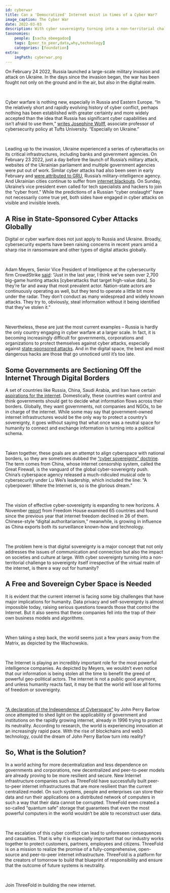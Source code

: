 ```yaml
---
id: cyberwar
title: Can a 'Democratized' Internet exist in times of a Cyber War?
image_caption: The Cyber War
date: 2022-03-03
description: With cyber sovereignty turning into a non-territorial challenge to sovereignty itself irrespective of the virtual realm of the internet, is there a way out for humanity?
taxonomies:
    people: [sacha_obeegadoo]
    tags: [peer_to_peer,data,why,technology]
    categories: [foundation]
extra:
    imgPath: cyberwar.png
---
```


On February 24 2022, Russia launched a large-scale military invasion and attack on Ukraine. In the days since the invasion began, the war has been fought not only on the ground and in the air, but also in the digital realm.

<br/>

Cyber warfare is nothing new, especially in Russia and Eastern Europe. “In the relatively short and rapidly evolving history of cyber conflict, perhaps nothing has been established with greater certainty and more widely accepted than the idea that Russia has significant cyber capabilities and isn’t afraid to use them,” [writes Josephine Wolff](https://time.com/6153902/russia-major-cyber-attacks-invasion-ukraine/), associate professor of cybersecurity policy at Tufts University. “Especially on Ukraine.”

<br/>

Leading up to the invasion, Ukraine experienced a series of cyberattacks on its critical infrastructures, including banks and government agencies. On February 23 2022, just a day before the launch of Russia’s military attack, websites of the Ukrainian parliament and multiple government agencies were put out of work. Similar cyber attacks had also been seen in early February and [were attributed to GRU](https://www.economist.com/europe/2022/02/23/will-war-in-ukraine-lead-to-a-wider-cyber-conflict?utm_campaign=a.io&utm_medium=audio.podcast.np&utm_source=babbage&utm_content=discovery.content.anonymous.tr_shownotes_na-na_article&utm_term=sa.listeners), Russia’s military-intelligence agency. And Ukrainian cities continue to suffer from [internet blackouts](https://www.economist.com/graphic-detail/2022/02/26/ukrainian-cities-are-suffering-internet-blackouts?utm_campaign=a.io&utm_medium=audio.podcast.np&utm_source=babbage&utm_content=discovery.content.anonymous.tr_shownotes_na-na_article&utm_term=sa.listeners). On Sunday, Ukraine’s vice president even called for tech specialists and hackers to join the “cyber front.” While the predictions of a Russian “cyber onslaught” have not necessarily come true yet, both sides have engaged in cyber attacks on visible and invisible levels.

## A Rise in State-Sponsored Cyber Attacks Globally

Digital or cyber warfare does not just apply to Russia and Ukraine. Broadly, cybersecurity experts have been raising concerns in recent years amid a sharp rise in ransomware and other types of digital attacks globally.

<br/>

Adam Meyers, Senior Vice President of Intelligence at the cybersecurity firm CrowdStrike [said](https://www.marketplace.org/2022/02/24/cybersecurity-to-take-center-stage-as-conflict-continues-in-ukraine/): “Just in the last year, I think we’ve seen over 2,700 big-game hunting attacks [cyberattacks that target high-value data]. So they’re far and away that most prevalent actor. Nation-state actors are continuously operating as well, but they tend to operate a little bit more under the radar. They don’t conduct as many widespread and widely known attacks. They try to, obviously, steal information without it being identified that they’ve stolen it.”

<br/>

Nevertheless, these are just the most current examples – Russia is hardly the only country engaging in cyber warfare at a larger scale. In fact, it is becoming increasingly difficult for governments, corporations and organizations to protect themselves against cyber attacks, especially against [state-sponsored attacks](https://www.economist.com/business/2022/02/19/companies-have-a-lot-to-fear-from-russias-digital-warmongering?utm_campaign=a.io&utm_medium=audio.podcast.np&utm_source=babbage&utm_content=discovery.content.anonymous.tr_shownotes_na-na_article&utm_term=sa.listeners). And in the digital space, the best and most dangerous hacks are those that go unnoticed until it’s too late.

## Some Governments are Sectioning Off the Internet Through Digital Borders

A set of countries like Russia, China, Saudi Arabia, and Iran have certain [aspirations for the internet](https://www.codastory.com/authoritarian-tech/global-rise-internet-sovereignty/). Domestically, these countries want control and think governments should get to decide what information flows across their borders. Globally, they want governments, not companies and NGOs, to be in charge of the internet. While some may say that government-owned internet infrastructures would be the only way to protect a country’s sovereignty, it goes without saying that what once was a neutral space for humanity to connect and exchange information is turning into a political schema.

<br/>

Taken together, these goals are an attempt to align cyberspace with national borders, so they are sometimes dubbed the [“cyber sovereignty” doctrine](https://www.codastory.com/authoritarian-tech/global-rise-internet-sovereignty/). The term comes from China, whose internet censorship system, called the Great Firewall, is the vanguard of the global cyber-sovereignty push. China’s cyberspace agency released a much-ridiculed musical ode to cybersecurity under Lu Wei’s leadership, which included the line: “A cyberpower: Where the Internet is, so is the glorious dream.”

<br/>

The vision of effective cyber-sovereignty is expanding to new horizons. A November [report](https://www.codastory.com/authoritarian-tech/global-rise-internet-sovereignty/) from Freedom House examined 65 countries and found since the previous year that internet freedom declined in 26 of them. Chinese-style “digital authoritarianism,” meanwhile, is growing in influence as China exports both its surveillance known-how and technology.

<br/>

The problem here is that digital sovereignty is a major concept that not only addresses the issues of communication and connection but also the impact on societies and culture at large. With cyber sovereignty turning into a non-territorial challenge to sovereignty itself irrespective of the virtual realm of the internet, is there a way out for humanity?

## A Free and Sovereign Cyber Space is Needed

It is evident that the current internet is facing some big challenges that have major implications for humanity. Data privacy and self-sovereignty is almost impossible today, raising serious questions towards those that control the Internet. But it also seems that these companies fell into the trap of their own business models and algorithms.

<br/>

When taking a step back, the world seems just a few years away from the Matrix, as depicted by the Wachowskis.

<br/>

The Internet is playing an incredibly important role for the most powerful intelligence companies. As depicted by Meyers, we wouldn’t even notice that our information is being stolen all the time to benefit the greed of powerful geo-political actors. The internet is not a public good anymore, and unless humanity reacts fast, it may be that the world will lose all forms of freedom or sovereignty.

<br/>

[“A declaration of the Independence of Cyberspace”](https://www.eff.org/cyberspace-independence) by John Perry Barlow once attempted to shed light on the applicability of government and institutions on the rapidly growing internet, already in 1996 trying to protect its neutrality. According to research, the world is experiencing innovation at an increasingly rapid pace. With the rise of blockchains and web3 technology, could the dream of John Perry Barlow turn into reality?

## So, What is the Solution?

In a world aching for more decentralization and less dependence on governments and corporations, new decentralized and peer-to-peer models are already proving to be more resilient and secure. New Internet infrastructure companies such as ThreeFold have successfully built peer-to-peer internet infrastructures that are more resilient than the current centralized model. On such systems, people and enterprises can store their data and run their applications on a distributed network of computers in such a way that their data cannot be corrupted. ThreeFold even created a so-called “quantum safe” storage that guarantees that even the most powerful computers in the world wouldn’t be able to reconstruct user data.

<br/>

The escalation of this cyber conflict can lead to unforeseen consequences and casualties. That is why it is especially important that our industry works together to protect customers, partners, employees and citizens. ThreeFold is on a mission to realize the promise of a fully-comprehensive, open-source and peer-to-peer internet infrastructure. ThreeFold is a platform for the creators of tomorrow to build that blueprint of responsibility and ensure that the outcome of future systems is neutrality.

<Br/>

Join ThreeFold in building the new internet.